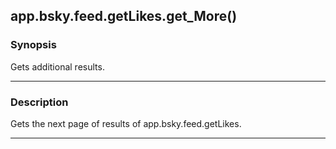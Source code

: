 app.bsky.feed.getLikes.get_More()
---------------------------------




### Synopsis
Gets additional results.



---


### Description

Gets the next page of results of app.bsky.feed.getLikes.



---
